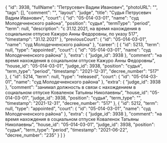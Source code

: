 {
    "id": 3938,
    "fullName": "Петрусевич Вадим Иванович",
    "photoURL": "",
    "tags": [],
    "comment": "",
    "layout": "judge",
    "title": "Судья Петрусевич Вадим Иванович",
    "court": {
        "id": "05-014-03-01",
        "name": "суд Молодечненского района",
        "position": "судья",
        "termType": "period",
        "term": null,
        "description": "c 31.12.2021, на время нахождения в социальном отпуске Кажуро Анны Федоровны, по указу 517",
        "timestamp": "31.12.2021"
    },
    "previousCourt": {
        "id": "05-014-03-01",
        "name": "суд Молодечненского района"
    },
    "career": [
        {
            "id": 5213,
            "term": null,
            "type": "appointed",
            "court": {
                "id": "05-014-03-01",
                "name": "суд Молодечненского района"
            },
            "extra": {
                "judge_id": 3938
            },
            "comment": "на время нахождения в социальном отпуске Кажуро Анны Федоровны",
            "house_id": "05-014-03-01",
            "judge_id": 3938,
            "position": "судья",
            "term_type": "period",
            "timestamp": "2021-12-31",
            "decree_number": "517"
        },
        {
            "id": 5214,
            "term": null,
            "type": "released",
            "court": {
                "id": "05-014-03-01",
                "name": "суд Молодечненского района"
            },
            "extra": {
                "judge_id": 3938
            },
            "comment": "занимал должность в связи с нахождением в социальном отпуске Коваленок Татьяны Николаевны",
            "house_id": "05-014-03-01",
            "judge_id": 3938,
            "position": "судья",
            "term_type": "",
            "timestamp": "2021-12-31",
            "decree_number": "517"
        },
        {
            "id": 5212,
            "term": null,
            "type": "appointed",
            "court": {
                "id": "05-014-03-01",
                "name": "суд Молодечненского района"
            },
            "extra": {
                "judge_id": 3938
            },
            "comment": "на время нахождения в социальном отпуске Коваленок Татьяны Николаевны",
            "house_id": "05-014-03-01",
            "judge_id": 3938,
            "position": "судья",
            "term_type": "period",
            "timestamp": "2021-06-22",
            "decree_number": "235"
        }
    ]
}